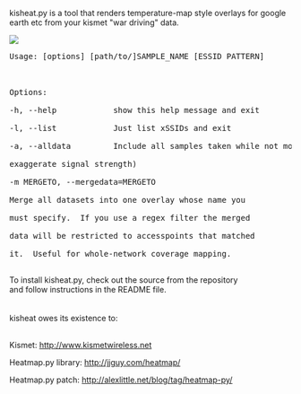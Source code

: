 kisheat.py is a tool that renders temperature-map style overlays for google earth etc from your kismet "war driving" data.

<img src='https://lh4.googleusercontent.com/-ZYciwcb-dg0/TuV0oFQsFVI/AAAAAAAAAmg/cPdrKBZe9Po/s1280/samplemap.png'>

<pre>
Usage: [options] [path/to/]SAMPLE_NAME [ESSID PATTERN]<br>
<br>
Options:<br>
-h, --help            show this help message and exit<br>
-l, --list            Just list xSSIDs and exit<br>
-a, --alldata         Include all samples taken while not moving (can<br>
exaggerate signal strength)<br>
-m MERGETO, --mergedata=MERGETO<br>
Merge all datasets into one overlay whose name you<br>
must specify.  If you use a regex filter the merged<br>
data will be restricted to accesspoints that matched<br>
it.  Useful for whole-network coverage mapping.<br>
</pre>

To install kisheat.py, check out the source from the repository<br>
and follow instructions in the README file.<br>
<br>
<br>
kisheat owes its existence to:<br>
<br>
<p>Kismet:               <a href='http://www.kismetwireless.net'>http://www.kismetwireless.net</a></p>
<p>Heatmap.py library:   <a href='http://jjguy.com/heatmap/'>http://jjguy.com/heatmap/</a></p>
<p>Heatmap.py patch:     <a href='http://alexlittle.net/blog/tag/heatmap-py/'>http://alexlittle.net/blog/tag/heatmap-py/</a></p>